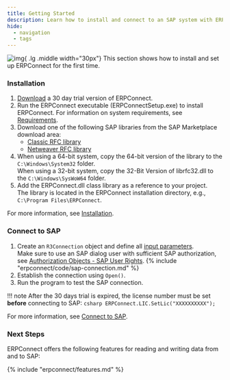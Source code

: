 ```yaml
---
title: Getting Started
description: Learn how to install and connect to an SAP system with ERPConnect.
hide:
  - navigation
  - tags
---
```


![img](site:assets/images/logos/theo-thumbs.png){ .lg .middle width="30px"} This section shows how to install and set up ERPConnect for the first time.

### Installation

1. [Download](https://theobald-software.com/en/download-trial/) a 30 day trial version of ERPConnect.
2. Run the ERPConnect executable (ERPConnectSetup.exe) to install ERPConnect.
For information on system requirements, see [Requirements](documentation/introduction/requirements.md).
3. Download one of the following SAP libraries from the SAP Marketplace download area: 
	- [Classic RFC library](documentation/introduction/saplibraries.md#client-protocol-rfc-librfc32dll)
	- [Netweaver RFC library](documentation/introduction/saplibraries.md#netweaver-rfc-library)
4. When using a 64-bit system, copy the 64-bit version of the library to the `C:\Windows\System32` folder.<br>
When using a 32-bit system, copy the 32-Bit Version of librfc32.dll to the `C:\Windows\SysWoW64` folder.
5. Add the ERPConnect.dll class library as a reference to your project. <br>
The library is located in the ERPConnect installation directory, e.g., `C:\Program Files\ERPConnect`.

For more information, see [Installation](documentation/introduction/installation.md/#setup).

### Connect to SAP

1. Create an `R3Connection` object and define all [input parameters](documentation/sap-connection/log-on-to-sap.md/#input-parameters).<br>
Make sure to use an SAP dialog user with sufficient SAP authorization, see [Authorization Objects - SAP User Rights](documentation/sap-authority-objects.md).
{% include "erpconnect/code/sap-connection.md" %}
2. Establish the connection using `Open()`.
3. Run the program to test the SAP connection.

!!! note
	After the 30 days trial is expired, the license number must be set **before** connecting to SAP:
	``` csharp
	ERPConnect.LIC.SetLic("XXXXXXXXXX");
	```

For more information, see [Connect to SAP](documentation/sap-connection/log-on-to-sap.md).

### Next Steps

ERPConnect offers the following features for reading and writing data from and to SAP:

{% include "erpconnect/features.md" %}
